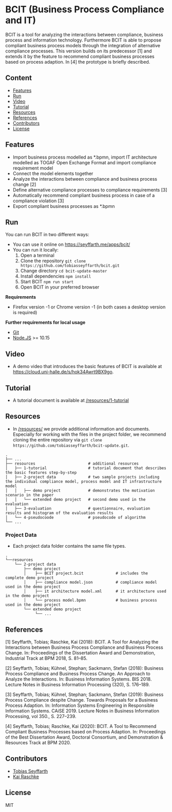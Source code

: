 # BCIT (Business Process Compliance and IT)

BCIT is a tool for analyzing the interactions between compliance, business process 
and information technology. Furthermore BCIT is able to propose compliant business process models through the integration of alternative compliance processes.
This version builds on its predecessor [1] and extends it by the feature to recommend compliant business processes based on process adaption. In [4] the prototype is briefly described.

## Content
- [Features](#features)
- [Run](#Run)
- [Video](#Video)
- [Tutorial](#Tutorial)
- [Resources](#Resources)
- [References](#References)
- [Contributors](#Contributors)
- [License](#License)

## Features
- Import business process modelled as *.bpmn, import IT architecture modelled as TOGAF Open Exchange Format and import compliance requirement model 
- Connect the model elements together
- Analyze the interactions between compliance and business process change [2] 
- Define alternative compliance processes to compliance requirements [3]
- Automatically recommend compliant business process in case of a compliance violation [3]
- Export compliant business processes as *.bpmn 

## Run
You can run BCIT in two different ways:
- You can use it online on https://seyffarth.me/apps/bcit/ 
- You can run it locally:
   1. Open a terminal 
   2. Clone the repository `git clone https://github.com/tobiasseyffarth/bcit.git`
   3. Change directory `cd bcit-update-master`
   4. Install dependencies `npm install` 
   5. Start BCIT `npm run start`
   6. Open BCIT in your preferred browser

**Requirements**
- Firefox version -1 or Chrome version -1 (in both cases a desktop version is required)

**Further requirements for local usage**
- [Git](https://git-scm.com/downloads)
- [Node.JS](https://nodejs.org/en/download/) >= 10.15

## Video
- A demo video that introduces the basic features of BCIT is available at https://cloud.uni-halle.de/s/hok34Awrt9BX9go.

## Tutorial
- A tutorial document is available at [/resources/1-tutorial](/resources/1-tutorial)

## Resources
- In [/resources/](/resources/) we provide additional information and documents.
Especially for working with the files in the project folder, we recommend cloning the entire repository via `git clone https://github.com/tobiasseyffarth/bcit-update.git`.

```
.
├── ...
├── resources                       # additional resources
│   ├── 1-tutorial                  # tutorial document that describes the basic features step-by-step   
│   ├── 2-project data              # two sample projects including the individual compliance model, process model and IT infrastructure model
│   │   ├── demo project            # demonstrates the motivation scenario in the paper
│   │   └── extended demo project   # second demo used in the evaluation
│   ├── 3-evaluation                # questionnaire, evaluation results and histogram of the evaluation results
│   └── 4-pseudocoode               # pseudocode of algorithm
└── ...
```

### Project Data
- Each project data folder contains the same file types.
```
.   
└──resources
    └── 2-project data              
        ├── demo project            
        │    ├── BCIT project.bcit              # includes the complete demo project 
        │    ├── compliance model.json          # compliance model used in the demo project
        │    ├── it architecture model.xml      # it architecture used in the demo project
        │    └── process model.bpmn             # business process used in the demo project
        └── extended demo project   
             └── ...

```

## References
[1] Seyffarth, Tobias; Raschke, Kai (2018): BCIT. A Tool for Analyzing the Interactions between Business Process Compliance and Business Process Change. In: Proceedings of the Dissertation Award and Demonstration, Industrial Track at BPM 2018, S. 81–85.

[2] Seyffarth, Tobias; Kühnel, Stephan; Sackmann, Stefan (2018): Business Process Compliance and Business Process Change. An Approach to Analyze the Interactions. In: Business Information Systems. BIS 2018. Lecture Notes in Business Information Processing (320), S. 176–189.

[3] Seyffarth, Tobias; Kühnel, Stephan; Sackmann, Stefan (2019): Business Process Compliance despite Change. Towards Proposals for a Business Process Adaption. In: Information Systems Engineering in Responsible Information Systems. CAiSE 2019. Lecture Notes in Business Information Processing, vol 350., S. 227–239. 

[4] Seyffarth, Tobias; Raschke, Kai (2020): BCIT. A Tool to Recommend Compliant Business Processes based on Process Adaption. In: Proceedings of the Best Dissertation Award, Doctoral Consortium, and Demonstration & Resources Track at BPM 2020.

## Contributors
- [Tobias Seyffarth](https://github.com/tobiasseyffarth)
- [Kai Raschke](https://github.com/kai-raschke/)

## License
MIT

